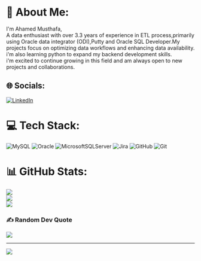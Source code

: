 # 💫 About Me:
I'm Ahamed Musthafa,<br>A data enthusiast with over 3.3 years of experience in ETL process,primarily using Oracle data integrator (ODI),Putty and Oracle SQL Developer.My projects focus on optimizing data workflows and enhancing data availability. i'm also learning python to expand my backend development skills. <br>i'm excited to continue growing in this field and am always open to new projects and collaborations.


## 🌐 Socials:
[![LinkedIn](https://img.shields.io/badge/LinkedIn-%230077B5.svg?logo=linkedin&logoColor=white)](https://linkedin.com/in/https://www.linkedin.com/in/ahamed-musthafa-6729271b9/) 

# 💻 Tech Stack:
![MySQL](https://img.shields.io/badge/mysql-4479A1.svg?style=flat-square&logo=mysql&logoColor=white) ![Oracle](https://img.shields.io/badge/Oracle-F80000?style=flat-square&logo=oracle&logoColor=white) ![MicrosoftSQLServer](https://img.shields.io/badge/Microsoft%20SQL%20Server-CC2927?style=flat-square&logo=microsoft%20sql%20server&logoColor=white) ![Jira](https://img.shields.io/badge/jira-%230A0FFF.svg?style=flat-square&logo=jira&logoColor=white) ![GitHub](https://img.shields.io/badge/github-%23121011.svg?style=flat-square&logo=github&logoColor=white) ![Git](https://img.shields.io/badge/git-%23F05033.svg?style=flat-square&logo=git&logoColor=white)
# 📊 GitHub Stats:
![](https://github-readme-stats.vercel.app/api?username=musthafa004&theme=transparent&hide_border=false&include_all_commits=false&count_private=false)<br/>
![](https://github-readme-streak-stats.herokuapp.com/?user=musthafa004&theme=transparent&hide_border=false)<br/>
![](https://github-readme-stats.vercel.app/api/top-langs/?username=musthafa004&theme=transparent&hide_border=false&include_all_commits=false&count_private=false&layout=compact)

### ✍️ Random Dev Quote
![](https://quotes-github-readme.vercel.app/api?type=horizontal&theme=radical)

---
[![](https://visitcount.itsvg.in/api?id=musthafa004&icon=0&color=0)](https://visitcount.itsvg.in)

<!-- Proudly created with GPRM ( https://gprm.itsvg.in ) -->

